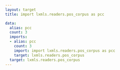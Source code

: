 ```yaml
---
layout: target
title: import lxmls.readers.pos_corpus as pcc

data:
  alias: pcc
  count: 3
  imports:
  - alias: pcc
    count: 3
    import: import lxmls.readers.pos_corpus as pcc
    target: lxmls.readers.pos_corpus
  target: lxmls.readers.pos_corpus
---
```

